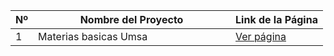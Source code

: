 <table  style="width: 100%;">
  <thead>
    <tr>
      <th>Nº</th>
      <th style="width: 300px;">Nombre del Proyecto</th>
      <th>Link de la Página</th>
    </tr>
  </thead>
  <tbody>
    <tr>
      <td>1</td>
      <td>Materias basicas Umsa</td>
      <td><a href="[https://materiasbasicasumsa.zeabur.app/]">Ver página</a></td>
    </tr>
  </tbody>
</table>
